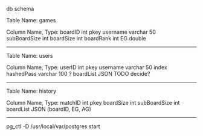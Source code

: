 db schema

Table Name:
games

Column Name, Type:
boardID         int                 pkey
username        varchar 50          
subBoardSize    int
boardSize       int 
boardRank       int
EG              double

________________________________________________________________________________

Table Name:
users

Column Name, Type:
userID          int                 pkey
username        varchar 50          index
hashedPass      varchar 100 ?
boardList       JSON TODO decide?

________________________________________________________________________________

Table Name:
history

Column Name, Type:
matchID         int                 pkey
boardSize       int
subBoardSize    int
boardList       JSON      (boardID, EG, AG)

________________________________________________________________________________



  pg_ctl -D /usr/local/var/postgres start